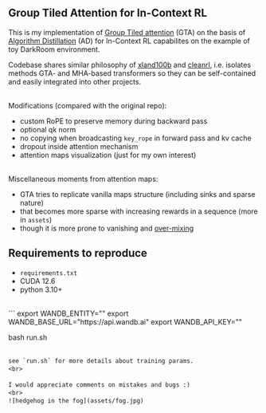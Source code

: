 ## Group Tiled Attention for In-Context RL

This is my implementation of [Group Tiled attention](https://github.com/Dao-AILab/grouped-latent-attention) (GTA) on the basis of [Algorithm Distillation](https://arxiv.org/abs/2210.14215) (AD) for In-Context RL capabilites on the example of toy DarkRoom environment.
<br>

Codebase shares similar philosophy of [xland100b](https://github.com/dunnolab/xland-minigrid-datasets) and [cleanrl](https://github.com/vwxyzjn/cleanrl), i.e. isolates methods GTA- and MHA-based transformers so they can be self-contained and easily integrated into other projects.

<br>
Modifications (compared with the original repo):

- custom RoPE to preserve memory during backward pass
- optional qk norm
- no copying when broadcasting `key_rope` in forward pass and kv cache
- dropout inside attention mechanism
- attention maps visualization (just for my own interest)

<br>
Miscellaneous moments from attention maps:

- GTA tries to replicate vanilla maps structure (including sinks and sparse nature)
- that becomes more sparse with increasing rewards in a sequence (more in `assets`)
- though it is more prone to vanishing and [over-mixing](https://arxiv.org/abs/2504.02732)



## Requirements to reproduce
- `requirements.txt`
- CUDA 12.6
- python 3.10+
<br>
```
export WANDB_ENTITY=""
export WANDB_BASE_URL="https://api.wandb.ai"
export WANDB_API_KEY=""

bash run.sh
```

see `run.sh` for more details about training params.
<br>

I would appreciate comments on mistakes and bugs :)
<br>
![hedgehog in the fog](assets/fog.jpg)
